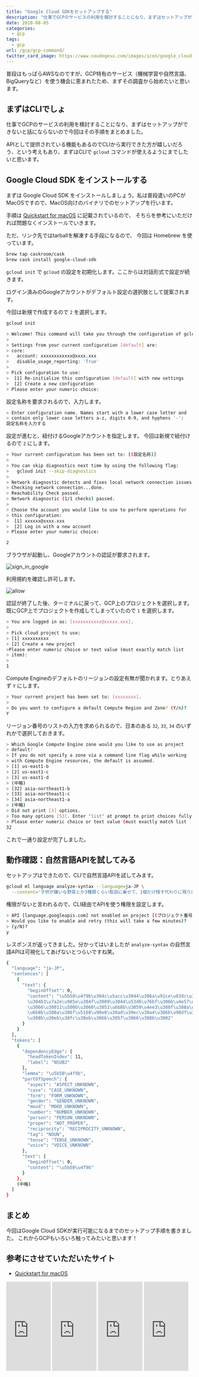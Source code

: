 ```yaml
---
title: "Google Cloud SDKをセットアップする"
description: "仕事でGCPのサービスの利用を検討することになり、まずはセットアップができないと話にならないので今回はその手順をまとめました。"
date: 2018-08-05
categories:
  - gcp
tags:
  - gcp
url: /gcp/gcp-command/
twitter_card_image: https://www.soudegesu.com/images/icon/google_cloud_icon.png
---
```


普段はもっぱらAWSなのですが、GCP特有のサービス（機械学習や自然言語、BigQueryなど）を使う機会に恵まれたため、まずその調査から始めたいと思います。

## まずはCLIでしょ

仕事でGCPのサービスの利用を検討することになり、まずはセットアップができないと話にならないので今回はその手順をまとめました。

APIとして提供されている機能もあるのでCLIから実行できた方が嬉しいだろう、という考えもあり、まずはCLIで `gcloud` コマンドが使えるようにまでしたいと思います。

## Google Cloud SDK をインストールする

まずは Google Cloud SDK をインストールしましょう。私は普段遣いのPCがMacOSですので、MacOS向けのバイナリでのセットアップを行います。

手順は [Quickstart for macOS](https://cloud.google.com/sdk/docs/quickstart-macos) に記載されているので、
そちらを参考にいただければ問題なくインストールでいきます。

ただ、リンク先ではtarballを解凍する手段になるので、 今回は Homebrew を使っています。

```bash
brew tap caskroom/cask
brew cask install google-cloud-sdk
```

`gcloud init` で `gcloud` の設定を初期化します。ここからは対話形式で設定が続きます。

ログイン済みのGoogleアカウントがデフォルト設定の選択肢として提案されます。

今回は新規で作成するので `2` を選択します。

```bash
gcloud init

> Welcome! This command will take you through the configuration of gcloud.
>
> Settings from your current configuration [default] are:
> core:
>   account: xxxxxxxxxxxx@xxxx.xxx
>   disable_usage_reporting: 'True'
>
> Pick configuration to use:
>  [1] Re-initialize this configuration [default] with new settings
>  [2] Create a new configuration
> Please enter your numeric choice:

```

設定名称を要求されるので、入力します。

```bash
> Enter configuration name. Names start with a lower case letter and
> contain only lower case letters a-z, digits 0-9, and hyphens '-':
設定名称を入力する
```

設定が進むと、紐付けるGoogleアカウントを指定します。
今回は新規で紐付けるので `2` にします。

```bash
> Your current configuration has been set to: [(設定名称)]
>
> You can skip diagnostics next time by using the following flag:
>   gcloud init --skip-diagnostics
>
> Network diagnostic detects and fixes local network connection issues.
> Checking network connection...done.
> Reachability Check passed.
> Network diagnostic (1/1 checks) passed.
>
> Choose the account you would like to use to perform operations for
> this configuration:
>  [1] xxxxxx@xxxx.xxx
>  [2] Log in with a new account
> Please enter your numeric choice:

2
```

ブラウザが起動し、Googleアカウントの認証が要求されます。

![sign_in_google](/images/20180805/sign_in_google.png)

利用規約を確認し許可します。

![allow](/images/20180805/allow.png)

認証が終了した後、ターミナルに戻って、GCP上のプロジェクトを選択します。 既にGCP上でプロジェクトを作成してしまっていたので `1` を選択します。

```bash
> You are logged in as: [xxxxxxxxxxx@xxxxx.xxx].
>
> Pick cloud project to use:
> [1] xxxxxxxxxx
> [2] Create a new project
>Please enter numeric choice or text value (must exactly match list
> item):
>
1
```

Compute Engineのデフォルトのリージョンの設定有無が聞かれます。とりあえず `Y` にします。

```bash
> Your current project has been set to: [xxxxxxxx].
>
> Do you want to configure a default Compute Region and Zone? (Y/n)?
Y
```

リージョン番号のリストの入力を求められるので、日本のある `32`, `33`, `34` のいずれかで選択しておきます。

```bash
> Which Google Compute Engine zone would you like to use as project
> default?
> If you do not specify a zone via a command line flag while working
> with Compute Engine resources, the default is assumed.
> [1] us-east1-b
> [2] us-east1-c
> [3] us-east1-d
> (中略)
> [32] asia-northeast1-b
> [33] asia-northeast1-c
> [34] asia-northeast1-a
> (中略)
> Did not print [3] options.
> Too many options [53]. Enter "list" at prompt to print choices fully.
> Please enter numeric choice or text value (must exactly match list
32
```

これで一通り設定が完了しました。

## 動作確認：自然言語APIを試してみる

セットアップはできたので、CLIで自然言語APIを試してみます。

```bash
gcloud ml language analyze-syntax --language=ja-JP \
  --content='子供が嫌いな野菜とか3種類くらい取皿に乗せて、1個だけ残す代わりに残りは全部キレイに食べるルールにしてる。'
```

権限がないと言われるので、CLI経由でAPIを使う権限を設定します。

```bash
> API [language.googleapis.com] not enabled on project [(プロジェクト番号)].
> Would you like to enable and retry (this will take a few minutes)?
> (y/N)?
y
```

レスポンスが返ってきました。分かってはいましたが `analyze-syntax` の自然言語APIは可視化してあげないとつらいですね笑。

```bash
{
  "language": "ja-JP",
  "sentences": [
    {
      "text": {
        "beginOffset": 0,
        "content": "\u5b50\u4f9b\u304c\u5acc\u3044\u306a\u91ce\u83dc\u3068
        \u304b3\u7a2e\u985e\u304f\u3089\u3044\u53d6\u76bf\u306b\u4e57\u305b
        \u3066\u30011\u500b\u3060\u3051\u6b8b\u3059\u4ee3\u308f\u308a\u306b
        \u6b8b\u308a\u306f\u5168\u90e8\u30ad\u30ec\u30a4\u306b\u98df\u3079
        \u308b\u30eb\u30fc\u30eb\u306b\u3057\u3066\u308b\u3002"
      }
    }
  ],
  "tokens": [
    {
      "dependencyEdge": {
        "headTokenIndex": 11,
        "label": "NSUBJ"
      },
      "lemma": "\u5b50\u4f9b",
      "partOfSpeech": {
        "aspect": "ASPECT_UNKNOWN",
        "case": "CASE_UNKNOWN",
        "form": "FORM_UNKNOWN",
        "gender": "GENDER_UNKNOWN",
        "mood": "MOOD_UNKNOWN",
        "number": "NUMBER_UNKNOWN",
        "person": "PERSON_UNKNOWN",
        "proper": "NOT_PROPER",
        "reciprocity": "RECIPROCITY_UNKNOWN",
        "tag": "NOUN",
        "tense": "TENSE_UNKNOWN",
        "voice": "VOICE_UNKNOWN"
      },
      "text": {
        "beginOffset": 0,
        "content": "\u5b50\u4f9b"
      }
    },
    (中略)
  ]
}
```

## まとめ

今回はGoogle Cloud SDKが実行可能になるまでのセットアップ手順を書きました。
これからGCPもいろいろ触ってみたいと思います！

## 参考にさせていただいたサイト

* [Quickstart for macOS](https://cloud.google.com/sdk/docs/quickstart-macos)

<iframe style="width:120px;height:240px;" marginwidth="0" marginheight="0" scrolling="no" frameborder="0" src="https://rcm-fe.amazon-adsystem.com/e/cm?ref=qf_sp_asin_til&t=soudegesu-22&m=amazon&o=9&p=8&l=as1&IS2=1&detail=1&asins=4822257908&linkId=96562e30fee0c86028881bf8ff961412&bc1=ffffff&lt1=_blank&fc1=333333&lc1=0066c0&bg1=ffffff&f=ifr">
</iframe>
<iframe style="width:120px;height:240px;" marginwidth="0" marginheight="0" scrolling="no" frameborder="0" src="https://rcm-fe.amazon-adsystem.com/e/cm?ref=qf_sp_asin_til&t=soudegesu-22&m=amazon&o=9&p=8&l=as1&IS2=1&detail=1&asins=4798137146&linkId=8519a36037ae78c56c57df76fd8e0342&bc1=ffffff&lt1=_blank&fc1=333333&lc1=0066c0&bg1=ffffff&f=ifr">
</iframe>
<iframe style="width:120px;height:240px;" marginwidth="0" marginheight="0" scrolling="no" frameborder="0" src="https://rcm-fe.amazon-adsystem.com/e/cm?ref=qf_sp_asin_til&t=soudegesu-22&m=amazon&o=9&p=8&l=as1&IS2=1&detail=1&asins=4798155373&linkId=18c7903300574449f8b95d74c97a5a8f&bc1=ffffff&lt1=_blank&fc1=333333&lc1=0066c0&bg1=ffffff&f=ifr">
</iframe>
<iframe style="width:120px;height:240px;" marginwidth="0" marginheight="0" scrolling="no" frameborder="0" src="https://rcm-fe.amazon-adsystem.com/e/cm?ref=qf_sp_asin_til&t=soudegesu-22&m=amazon&o=9&p=8&l=as1&IS2=1&detail=1&asins=4865941053&linkId=7d7b23bc20001ccbcc6f87feb17d24b4&bc1=ffffff&lt1=_blank&fc1=333333&lc1=0066c0&bg1=ffffff&f=ifr">
</iframe>
